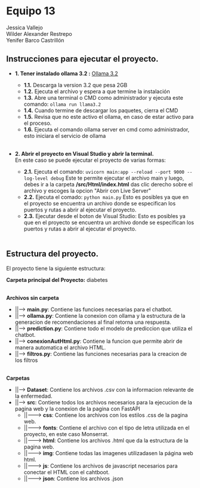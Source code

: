 # Equipo 13
Jessica Vallejo  
Wilder Alexander Restrepo  
Yenifer Barco Castrillón  

## Instrucciones para ejecutar el proyecto.

* **1. Tener instalado ollama 3.2 :** [Ollama 3.2](https://ollama.com/library/llama3.2)<br>
     - **1.1.** Descarga la version 3.2 que pesa 2GB<br>
     - **1.2.** Ejecuta el archivo y espera a que termine la instalación<br>
     - **1.3.** Abre una terminal o CMD como administrador y ejecuta este comando: ```ollama run llama3.2```<br>
     - **1.4.** Cuando termine de descargar los paquetes, cierra el CMD<br>
     - **1.5.** Revisa que no este activo el ollama, en caso de  estar activo para el proceso.<br>
     - **1.6.** Ejecuta el comando ollama server en cmd como administrador, esto iniciara el servicio de ollama<br><br>
   
* **2. Abrir el proyecto en Visual Studio y abrir la terminal.** <br>
     En este caso se puede ejecutar el proyecto de varias formas:<br>
     
     - **2.1.** Ejecuta el comando: ```uvicorn main:app --reload --port 9000 --log-level debug```
          Este te permite ejecutar el archivo main y luego, debes ir a la carpeta **/src/Html/index.html** das clic derecho sobre el archivo y escoges la opcion "Abrir con Live Server"<br>
     - **2.2.** Ejecuta el comado: ```python main.py```
          Esto es posibles ya que en el proyecto se encuentra un archivo donde se especifican los puertos y rutas a abrir al ejecutar el proyecto.<br>
     - **2.3.** Ejecutar desde el boton de Visual Studio:
          Esto es posibles ya que en el proyecto se encuentra un archivo donde se especifican los puertos y rutas a abrir al ejecutar el proyecto.<br><br>

## Estructura del proyecto.<br>
El proyecto tiene la siguiente estructura:<br>

**Carpeta principal del Proyecto:** diabetes<br><br>

**Archivos sin carpeta**<br>
- ||--> **main.py**: Contiene las funcioes necesarias para el chatbot.<br>
- ||--> **ollama.py**: Contiene la conexion con ollama y la estructura de la generacion de recomendaciones al final retorna una respuesta.<br>
- ||--> **prediction.py**: Contiene todo el modelo de prediccion que utiliza el chatbot.<br>
- ||--> **conexionAutHtml.py**: Contiene la funcion que permite abrir de manera automatica el archivo HTML.<br>
- ||--> **filtros.py**: Contiene las funciones necesarias para la creacion de los filtros<br><br>

**Carpetas**<br>
- ||--> **Dataset**: Contiene los archivos .csv con la informacion relevante de la enfermedad.<br>
-	||--> **src**: Contiene todos los archivos necesarios para la ejecucion de la pagina web y la conexion de la pagina con FastAPI<br>
    -  ||---> **css**: Contiene los archivos con los estilos .css de la pagina web.<br>
    -	||---> **fonts**: Contiene el archivo con el tipo de letra utilizada en el proyecto, en este caso Monserrat.<br>
    -	||---> **html**: Contiene los archivos .html que da la estructura de la pagina web.<br>
    -	||---> **img**: Contiene todas las imagenes utilizadasen la página web html.<br>
    -	||---> **js**: Contiene los archivos de javascript necesarios para conectar el HTML con el cahtboot.<br>
    -	||---> **json**: Contiene los archivos .json <br>

